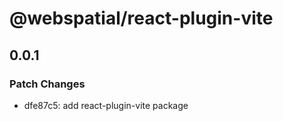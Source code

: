 # @webspatial/react-plugin-vite

## 0.0.1

### Patch Changes

- dfe87c5: add react-plugin-vite package
